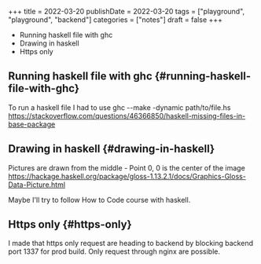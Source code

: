 +++
title = 2022-03-20
publishDate = 2022-03-20
tags = ["playground", "playground", "backend"]
categories = ["notes"]
draft = false
+++

-   Running haskell file with ghc
-   Drawing in haskell
-   Https only

<!--more-->


## Running haskell file with ghc {#running-haskell-file-with-ghc}

To run a haskell file I had to use
ghc --make -dynamic path/to/file.hs
<https://stackoverflow.com/questions/46366850/haskell-missing-files-in-base-package>


## Drawing in haskell {#drawing-in-haskell}

Pictures are drawn from the middle - Point 0, 0 is the center of the image
<https://hackage.haskell.org/package/gloss-1.13.2.1/docs/Graphics-Gloss-Data-Picture.html>

Maybe I'll try to follow How to Code course with haskell.


## Https only {#https-only}

I made that https only request are heading to backend by blocking backend port 1337 for prod build.
Only request through nginx are possible.